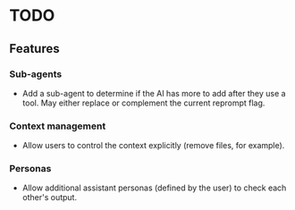 # TODO

## Features

### Sub-agents

- Add a sub-agent to determine if the AI has more to add after they use a tool. May either replace or complement the current reprompt flag.

### Context management

- Allow users to control the context explicitly (remove files, for example).

### Personas

- Allow additional assistant personas (defined by the user) to check each other's output.
